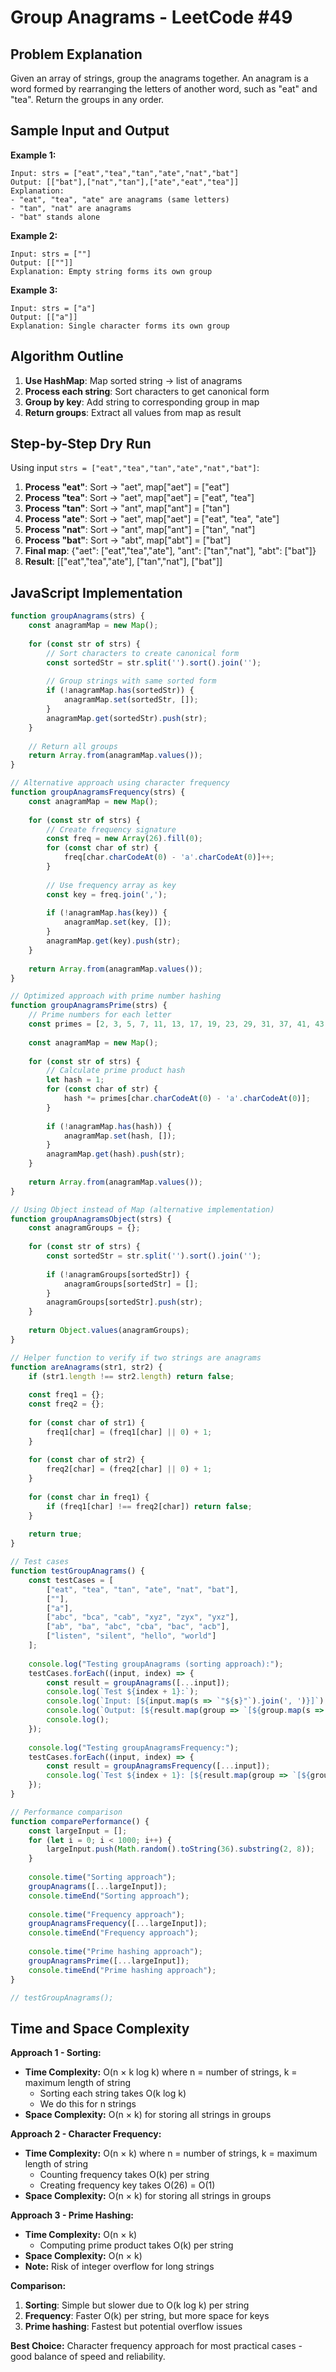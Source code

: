 # Group Anagrams - LeetCode #49

## Problem Explanation
Given an array of strings, group the anagrams together. An anagram is a word formed by rearranging the letters of another word, such as "eat" and "tea". Return the groups in any order.

## Sample Input and Output

**Example 1:**
```
Input: strs = ["eat","tea","tan","ate","nat","bat"]
Output: [["bat"],["nat","tan"],["ate","eat","tea"]]
Explanation: 
- "eat", "tea", "ate" are anagrams (same letters)
- "tan", "nat" are anagrams
- "bat" stands alone
```

**Example 2:**
```
Input: strs = [""]
Output: [[""]]
Explanation: Empty string forms its own group
```

**Example 3:**
```
Input: strs = ["a"]
Output: [["a"]]
Explanation: Single character forms its own group
```

## Algorithm Outline
1. **Use HashMap**: Map sorted string → list of anagrams
2. **Process each string**: Sort characters to get canonical form
3. **Group by key**: Add string to corresponding group in map
4. **Return groups**: Extract all values from map as result

## Step-by-Step Dry Run
Using input `strs = ["eat","tea","tan","ate","nat","bat"]`:

1. **Process "eat"**: Sort → "aet", map["aet"] = ["eat"]
2. **Process "tea"**: Sort → "aet", map["aet"] = ["eat", "tea"]
3. **Process "tan"**: Sort → "ant", map["ant"] = ["tan"]
4. **Process "ate"**: Sort → "aet", map["aet"] = ["eat", "tea", "ate"]
5. **Process "nat"**: Sort → "ant", map["ant"] = ["tan", "nat"]
6. **Process "bat"**: Sort → "abt", map["abt"] = ["bat"]
7. **Final map**: {"aet": ["eat","tea","ate"], "ant": ["tan","nat"], "abt": ["bat"]}
8. **Result**: [["eat","tea","ate"], ["tan","nat"], ["bat"]]

## JavaScript Implementation

```javascript
function groupAnagrams(strs) {
    const anagramMap = new Map();
    
    for (const str of strs) {
        // Sort characters to create canonical form
        const sortedStr = str.split('').sort().join('');
        
        // Group strings with same sorted form
        if (!anagramMap.has(sortedStr)) {
            anagramMap.set(sortedStr, []);
        }
        anagramMap.get(sortedStr).push(str);
    }
    
    // Return all groups
    return Array.from(anagramMap.values());
}

// Alternative approach using character frequency
function groupAnagramsFrequency(strs) {
    const anagramMap = new Map();
    
    for (const str of strs) {
        // Create frequency signature
        const freq = new Array(26).fill(0);
        for (const char of str) {
            freq[char.charCodeAt(0) - 'a'.charCodeAt(0)]++;
        }
        
        // Use frequency array as key
        const key = freq.join(',');
        
        if (!anagramMap.has(key)) {
            anagramMap.set(key, []);
        }
        anagramMap.get(key).push(str);
    }
    
    return Array.from(anagramMap.values());
}

// Optimized approach with prime number hashing
function groupAnagramsPrime(strs) {
    // Prime numbers for each letter
    const primes = [2, 3, 5, 7, 11, 13, 17, 19, 23, 29, 31, 37, 41, 43, 47, 53, 59, 61, 67, 71, 73, 79, 83, 89, 97, 101];
    
    const anagramMap = new Map();
    
    for (const str of strs) {
        // Calculate prime product hash
        let hash = 1;
        for (const char of str) {
            hash *= primes[char.charCodeAt(0) - 'a'.charCodeAt(0)];
        }
        
        if (!anagramMap.has(hash)) {
            anagramMap.set(hash, []);
        }
        anagramMap.get(hash).push(str);
    }
    
    return Array.from(anagramMap.values());
}

// Using Object instead of Map (alternative implementation)
function groupAnagramsObject(strs) {
    const anagramGroups = {};
    
    for (const str of strs) {
        const sortedStr = str.split('').sort().join('');
        
        if (!anagramGroups[sortedStr]) {
            anagramGroups[sortedStr] = [];
        }
        anagramGroups[sortedStr].push(str);
    }
    
    return Object.values(anagramGroups);
}

// Helper function to verify if two strings are anagrams
function areAnagrams(str1, str2) {
    if (str1.length !== str2.length) return false;
    
    const freq1 = {};
    const freq2 = {};
    
    for (const char of str1) {
        freq1[char] = (freq1[char] || 0) + 1;
    }
    
    for (const char of str2) {
        freq2[char] = (freq2[char] || 0) + 1;
    }
    
    for (const char in freq1) {
        if (freq1[char] !== freq2[char]) return false;
    }
    
    return true;
}

// Test cases
function testGroupAnagrams() {
    const testCases = [
        ["eat", "tea", "tan", "ate", "nat", "bat"],
        [""],
        ["a"],
        ["abc", "bca", "cab", "xyz", "zyx", "yxz"],
        ["ab", "ba", "abc", "cba", "bac", "acb"],
        ["listen", "silent", "hello", "world"]
    ];
    
    console.log("Testing groupAnagrams (sorting approach):");
    testCases.forEach((input, index) => {
        const result = groupAnagrams([...input]);
        console.log(`Test ${index + 1}:`);
        console.log(`Input: [${input.map(s => `"${s}"`).join(', ')}]`);
        console.log(`Output: [${result.map(group => `[${group.map(s => `"${s}"`).join(', ')}]`).join(', ')}]`);
        console.log();
    });
    
    console.log("Testing groupAnagramsFrequency:");
    testCases.forEach((input, index) => {
        const result = groupAnagramsFrequency([...input]);
        console.log(`Test ${index + 1}: [${result.map(group => `[${group.map(s => `"${s}"`).join(', ')}]`).join(', ')}]`);
    });
}

// Performance comparison
function comparePerformance() {
    const largeInput = [];
    for (let i = 0; i < 1000; i++) {
        largeInput.push(Math.random().toString(36).substring(2, 8));
    }
    
    console.time("Sorting approach");
    groupAnagrams([...largeInput]);
    console.timeEnd("Sorting approach");
    
    console.time("Frequency approach");
    groupAnagramsFrequency([...largeInput]);
    console.timeEnd("Frequency approach");
    
    console.time("Prime hashing approach");
    groupAnagramsPrime([...largeInput]);
    console.timeEnd("Prime hashing approach");
}

// testGroupAnagrams();
```

## Time and Space Complexity

**Approach 1 - Sorting:**
- **Time Complexity:** O(n × k log k) where n = number of strings, k = maximum length of string
  - Sorting each string takes O(k log k)
  - We do this for n strings
- **Space Complexity:** O(n × k) for storing all strings in groups

**Approach 2 - Character Frequency:**
- **Time Complexity:** O(n × k) where n = number of strings, k = maximum length of string
  - Counting frequency takes O(k) per string
  - Creating frequency key takes O(26) = O(1)
- **Space Complexity:** O(n × k) for storing all strings in groups

**Approach 3 - Prime Hashing:**
- **Time Complexity:** O(n × k)
  - Computing prime product takes O(k) per string
- **Space Complexity:** O(n × k)
- **Note:** Risk of integer overflow for long strings

**Comparison:**
1. **Sorting**: Simple but slower due to O(k log k) per string
2. **Frequency**: Faster O(k) per string, but more space for keys
3. **Prime hashing**: Fastest but potential overflow issues

**Best Choice:** Character frequency approach for most practical cases - good balance of speed and reliability.
